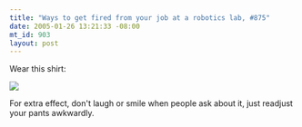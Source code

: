 ```yaml
--- 
title: "Ways to get fired from your job at a robotics lab, #875"
date: 2005-01-26 13:21:33 -08:00
mt_id: 903
layout: post
---
```

Wear this shirt:

<A HREF='http://www.dieselsweeties.com/shirts/index.shtml#screw'><IMG SRC='http://www.numberporn.com/images/blog/screw.gif' border="0" /></A>

For extra effect, don't laugh or smile when people ask about it, just readjust your pants awkwardly.
